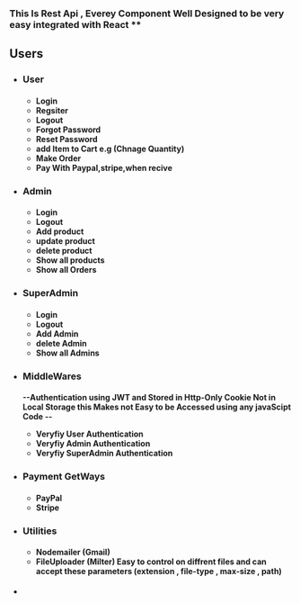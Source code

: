  <h3> This Is Rest Api , Everey Component Well Designed to be very easy integrated with React  **</h3>
    <h2>Users</h2>
    <ul>
        <li>
            <h3>User</h3>
            <h4>
                <ul>
                    <li>Login</li>
                    <li>Regsiter</li>
                    <li>Logout</li>
                    <li>Forgot Password</li>
                    <li>Reset Password</li>
                    <li>add Item to Cart e.g (Chnage Quantity) </li>
                    <li>Make Order</li>
                    <li>Pay With Paypal,stripe,when recive </li>
                </ul>
            </h4>
        </li>
        <li>
            <h3>Admin</h3>
            <h4>
                <ul>
                    <li>Login</li>
                    <li>Logout</li>
                    <li>Add product</li>
                    <li>update product</li>
                    <li>delete product</li>
                    <li>Show all products</li>
                    <li>Show all Orders</li>
                </ul>
            </h4>
        </li>
        <li>
            <h3>SuperAdmin</h3>
            <h4>
                <ul>
                    <li>Login</li>
                    <li>Logout</li>
                    <li>Add Admin</li>
                    <li>delete Admin</li>
                    <li>Show all Admins</li>
                </ul>
            </h4> 
        </li>
        <li>
            <h3>MiddleWares</h3>
            <h4>
                <p> --Authentication using JWT and Stored in Http-Only Cookie Not in Local Storage this Makes not Easy to be Accessed using any javaScipt Code -- </p>
                <ul>
                    <li>Veryfiy User Authentication</li>
                    <li>Veryfiy Admin Authentication</li>
                    <li>Veryfiy SuperAdmin Authentication</li>
                </ul>
            </h4> 
        </li>
<li>
    <h3>Payment GetWays</h3>
    <h4>
        <ul>
            <li>PayPal</li>
            <li>Stripe</li>
        </ul>
    </h4> 
</li>
<li>
    <h3>Utilities</h3>
    <h4>
        <ul>
            <li>Nodemailer (Gmail) </li>
            <li>FileUploader (Milter) Easy to control on diffrent files and can accept these parameters (extension , file-type , max-size , path) </li>
        </ul>
    </h4> 
</li>
<li></li>
</ul>
